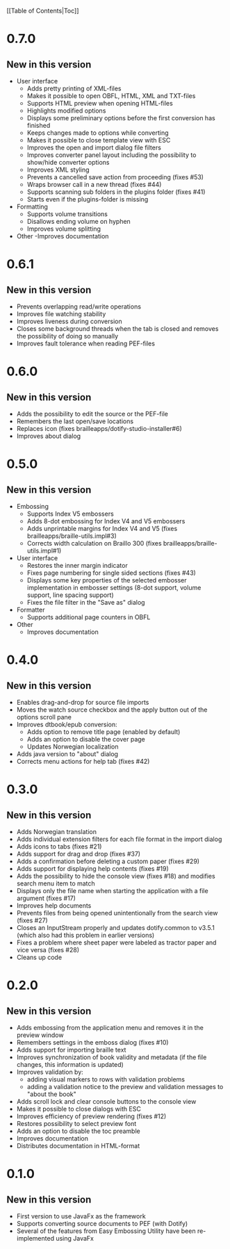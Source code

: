 [[Table of Contents|Toc]]

# 0.7.0 #
## New in this version ##
- User interface
  - Adds pretty printing of XML-files
  - Makes it possible to open OBFL, HTML, XML and TXT-files
  - Supports HTML preview when opening HTML-files
  - Highlights modified options
  - Displays some preliminary options before the first conversion has finished
  - Keeps changes made to options while converting
  - Makes it possible to close template view with ESC
  - Improves the open and import dialog file filters
  - Improves converter panel layout including the possibility to show/hide converter options
  - Improves XML styling
  - Prevents a cancelled save action from proceeding (fixes #53)
  - Wraps browser call in a new thread (fixes #44)
  - Supports scanning sub folders in the plugins folder (fixes #41)
  - Starts even if the plugins-folder is missing
- Formatting
  - Supports volume transitions
  - Disallows ending volume on hyphen
  - Improves volume splitting
- Other
  -Improves documentation

# 0.6.1 #
## New in this version ##
- Prevents overlapping read/write operations
- Improves file watching stability
- Improves liveness during conversion
- Closes some background threads when the tab is closed and removes the possibility of doing so manually
- Improves fault tolerance when reading PEF-files

# 0.6.0 #
## New in this version ##
- Adds the possibility to edit the source or the PEF-file
- Remembers the last open/save locations
- Replaces icon (fixes brailleapps/dotify-studio-installer#6)
- Improves about dialog

# 0.5.0 #
## New in this version ##
- Embossing
  - Supports Index V5 embossers
  - Adds 8-dot embossing for Index V4 and V5 embossers
  - Adds unprintable margins for Index V4 and V5 (fixes brailleapps/braille-utils.impl#3)
  - Corrects width calculation on Braillo 300 (fixes brailleapps/braille-utils.impl#1)
- User interface
  - Restores the inner margin indicator
  - Fixes page numbering for single sided sections (fixes #43)
  - Displays some key properties of the selected embosser implementation in embosser settings (8-dot support, volume support, line spacing support)
  - Fixes the file filter in the "Save as" dialog
- Formatter
  - Supports additional page counters in OBFL
- Other
  - Improves documentation

# 0.4.0 #
## New in this version ##
- Enables drag-and-drop for source file imports
- Moves the watch source checkbox and the apply button out of the options scroll pane
- Improves dtbook/epub conversion:
  - Adds option to remove title page (enabled by default)
  - Adds an option to disable the cover page
  - Updates Norwegian localization
- Adds java version to "about" dialog
- Corrects menu actions for help tab (fixes #42)

# 0.3.0 #
## New in this version ##
- Adds Norwegian translation
- Adds individual extension filters for each file format in the import dialog
- Adds icons to tabs (fixes #21)
- Adds support for drag and drop (fixes #37)
- Adds a confirmation before deleting a custom paper (fixes #29)
- Adds support for displaying help contents (fixes #19)
- Adds the possibility to hide the console view (fixes #18) and modifies search menu item to match
- Displays only the file name when starting the application with a file argument (fixes #17)
- Improves help documents
- Prevents files from being opened unintentionally from the search view (fixes #27)
- Closes an InputStream properly and updates dotify.common to v3.5.1 (which also had this problem in earlier versions)
- Fixes a problem where sheet paper were labeled as tractor paper and vice versa (fixes #28)
- Cleans up code

# 0.2.0 #

## New in this version ##
- Adds embossing from the application menu and removes it in the preview window
- Remembers settings in the emboss dialog (fixes #10)
- Adds support for importing braille text
- Improves synchronization of book validity and metadata (if the file changes, this information is updated)
- Improves validation by:
  - adding visual markers to rows with validation problems
  - adding a validation notice to the preview and validation messages to "about the book"
- Adds scroll lock and clear console buttons to the console view
- Makes it possible to close dialogs with ESC
- Improves efficiency of preview rendering (fixes #12)
- Restores possibility to select preview font
- Adds an option to disable the toc preamble
- Improves documentation
- Distributes documentation in HTML-format

# 0.1.0 #

## New in this version ##
  - First version to use JavaFx as the framework
  - Supports converting source documents to PEF (with Dotify)
  - Several of the features from Easy Embossing Utility have been re-implemented using JavaFx